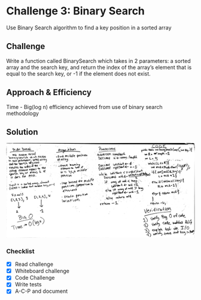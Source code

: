 # Challenge 3: Binary Search
Use Binary Search algorithm to find a key position in a sorted array

## Challenge
Write a function called BinarySearch which takes in 2 parameters: a sorted array and the search key, and return the index of the array’s element that is equal to the search key, or -1 if the element does not exist.

## Approach & Efficiency
Time - Big(log n) efficiency achieved from use of binary search methodology

## Solution
![Code Challenge 3](../assets/401-cc3-wb.JPG)

### Checklist

- [x] Read challenge
- [x] Whiteboard challenge
- [x] Code Challenge
- [x] Write tests
- [x] A-C-P and document